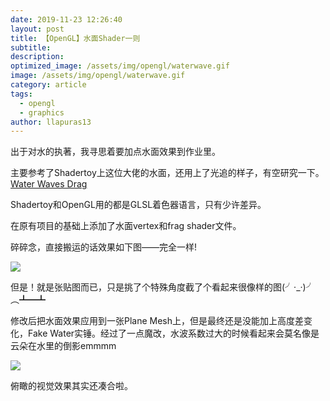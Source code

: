 ```yaml
---
date: 2019-11-23 12:26:40
layout: post
title: 【OpenGL】水面Shader一则
subtitle: 
description: 
optimized_image: /assets/img/opengl/waterwave.gif
image: /assets/img/opengl/waterwave.gif
category: article
tags:
  - opengl
  - graphics
author: llapuras13
---
```


出于对水的执著，我寻思着要加点水面效果到作业里。

主要参考了Shadertoy上这位大佬的水面，还用上了光追的样子，有空研究一下。[Water Waves Drag](https://www.shadertoy.com/view/4dBcRD)

Shadertoy和OpenGL用的都是GLSL着色器语言，只有少许差异。

在原有项目的基础上添加了水面vertex和frag shader文件。

碎碎念，直接搬运的话效果如下图——完全一样!

![](../assets/img/opengl/water_opgl.jpg)

但是！就是张贴图而已，只是挑了个特殊角度截了个看起来很像样的图(╯·_·)╯︵┻━┻

修改后把水面效果应用到一张Plane Mesh上，但是最终还是没能加上高度差变化，Fake Water实锤。经过了一点魔改，水波系数过大的时候看起来会莫名像是云朵在水里的倒影emmmm

![](../assets/img/opengl/waterwave.gif)

俯瞰的视觉效果其实还凑合啦。

